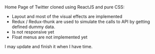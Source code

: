 Home Page of Twitter cloned using ReactJS and pure CSS:

  - Layout and most of the visual effects are implemented
  - Redux / Redux-thunk are used to simulate the calls to API by getting defined dummy data.
  - Is not responsive yet
  - Float menus are not implemented yet

I may update and finish it when I have time.
